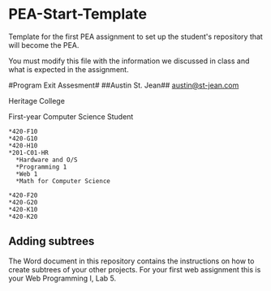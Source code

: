 # PEA-Start-Template
Template for the first PEA assignment to set up the student's repository that will become the PEA. 

You must modify this file with the information we discussed in class and what is expected in the assignment.

#Program Exit Assesment#
  ##Austin St. Jean##
   <a href="austin@st-jean.com">austin@st-jean.com</a>
    <p>Heritage College<p>
    <p>First-year Computer Science Student</p>
    
    *420-F10
    *420-G10
    *420-H10
    *201-C01-HR
      *Hardware and O/S
      *Programming 1
      *Web 1
      *Math for Computer Science
      
    *420-F20
    *420-G20
    *420-K10
    *420-K20
## Adding subtrees

The Word document in this repository contains the instructions on how to create subtrees of your other projects. For your first web assignment this is your Web Programming I, Lab 5.
